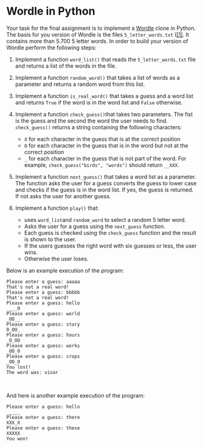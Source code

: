 # Wordle in Python

Your task for the final assignment is to implement a [Wordle](https://en.wikipedia.org/wiki/Wordle)
clone in Python. The basis for you version of Wordle is the files
`5_letter_words.txt` ([[1]](https://www-cs-faculty.stanford.edu/~knuth/sgb.html).
It contains more than 5.700 5 letter words. In order to build your
version of Wordle perform the following steps:

1. Implement a function `word_list()` that reads the `5_letter_words.txt` file and returns a list
   of the words in the file.
1. Implement a function `random_word()` that takes a list of words as a parameter and returns a random word
   from this list.
1. Implement a function `is_real_word()` that takes a guess and a word list and returns `True` if
   the word is in the word list and `False` otherwise.
1. Implement a function `check_guess()`that takes two parameters. The fist is the guess and the second the
   word the user needs to find. `check_guess()` returns a string containing the following characters:
   - `X` for each character in the guess that is at the correct position
   - `O` for each character in the guess that is in the word but not at the correct position
   - `_` for each character in the guess that is not part of the word.
    For example, `check_guess("birds", "words")` should return `__XXX`.
1. Implement a function `next_guess()` that takes a word list as a parameter. The function asks the user
   for a guess converts the guess to lower case and checks if the guess is in the word list. If yes, the guess is returned. If not asks the user
   for another guess.
1. Implement a function `play()` that:

    - uses `word_list`and `random_word` to select a random 5 letter word.
    - Asks the user for a guess using the `next_guess` function.
    - Each guess is checked using the `check_guess` function and the result is shown to the user.
    - If the users guesses the right word with six guesses or less, the user wins.
    - Otherwise the user loses.

Below is an example execution of the program:

    Please enter a guess: aaaaa
    That's not a real word!
    Please enter a guess: bbbbb
    That's not a real word!
    Please enter a guess: hello
    ____O
    Please enter a guess: world
    _OO__
    Please enter a guess: story
    O_OO_
    Please enter a guess: hours
    _O_OO
    Please enter a guess: works
    _OO_O
    Please enter a guess: crops
    _OO_O
    You lost!
    The word was: visor

<br/>

And here is another example execution of the program:

    Please enter a guess: hello
    _____
    Please enter a guess: there
    XXX_X
    Please enter a guess: these
    XXXXX
    You won!
